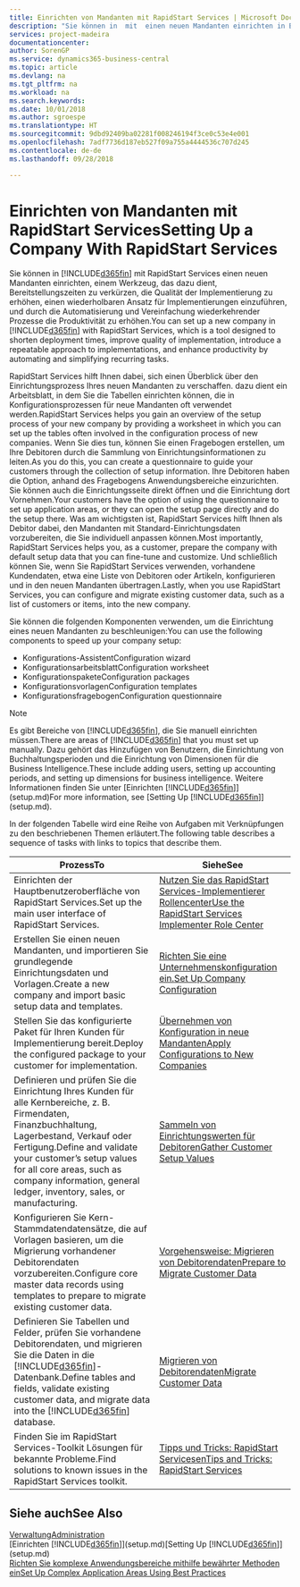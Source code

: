 ```yaml
---
title: Einrichten von Mandanten mit RapidStart Services | Microsoft Docs
description: "Sie können in  mit  einen neuen Mandanten einrichten in Business Central mit RapidStart Services, einem Werkzeug, das dazu dient, Bereitstellungszeiten zu verkürzen, die Qualität der Implementierung zu erhöhen, einen wiederholbaren Ansatz für Implementierungen einzuführen, und durch die Automatisierung und Vereinfachung wiederkehrender Prozesse die Produktivität zu erhöhen."
services: project-madeira
documentationcenter: 
author: SorenGP
ms.service: dynamics365-business-central
ms.topic: article
ms.devlang: na
ms.tgt_pltfrm: na
ms.workload: na
ms.search.keywords: 
ms.date: 10/01/2018
ms.author: sgroespe
ms.translationtype: HT
ms.sourcegitcommit: 9dbd92409ba02281f008246194f3ce0c53e4e001
ms.openlocfilehash: 7adf7736d187eb527f09a755a4444536c707d245
ms.contentlocale: de-de
ms.lasthandoff: 09/28/2018

---
```

# <a name="setting-up-a-company-with-rapidstart-services"></a><span data-ttu-id="8e370-103">Einrichten von Mandanten mit RapidStart Services</span><span class="sxs-lookup"><span data-stu-id="8e370-103">Setting Up a Company With RapidStart Services</span></span>
<span data-ttu-id="8e370-104">Sie können in [!INCLUDE[d365fin](includes/d365fin_md.md)] mit RapidStart Services einen neuen Mandanten einrichten, einem Werkzeug, das dazu dient, Bereitstellungszeiten zu verkürzen, die Qualität der Implementierung zu erhöhen, einen wiederholbaren Ansatz für Implementierungen einzuführen, und durch die Automatisierung und Vereinfachung wiederkehrender Prozesse die Produktivität zu erhöhen.</span><span class="sxs-lookup"><span data-stu-id="8e370-104">You can set up a new company in [!INCLUDE[d365fin](includes/d365fin_md.md)] with RapidStart Services, which is a tool designed to shorten deployment times, improve quality of implementation, introduce a repeatable approach to implementations, and enhance productivity by automating and simplifying recurring tasks.</span></span>  

<span data-ttu-id="8e370-105">RapidStart Services hilft Ihnen dabei, sich einen Überblick über den Einrichtungsprozess Ihres neuen Mandanten zu verschaffen. dazu dient ein Arbeitsblatt, in dem Sie die Tabellen einrichten können, die in Konfigurationsprozessen für neue Mandanten oft verwendet werden.</span><span class="sxs-lookup"><span data-stu-id="8e370-105">RapidStart Services helps you gain an overview of the setup process of your new company by providing a worksheet in which you can set up the tables often involved in the configuration process of new companies.</span></span> <span data-ttu-id="8e370-106">Wenn Sie dies tun, können Sie einen Fragebogen erstellen, um Ihre Debitoren durch die Sammlung von Einrichtungsinformationen zu leiten.</span><span class="sxs-lookup"><span data-stu-id="8e370-106">As you do this, you can create a questionnaire to guide your customers through the collection of setup information.</span></span> <span data-ttu-id="8e370-107">Ihre Debitoren haben die Option, anhand des Fragebogens Anwendungsbereiche einzurichten. Sie können auch die Einrichtungsseite direkt öffnen und die Einrichtung dort Vornehmen.</span><span class="sxs-lookup"><span data-stu-id="8e370-107">Your customers have the option of using the questionnaire to set up application areas, or they can open the setup page directly and do the setup there.</span></span> <span data-ttu-id="8e370-108">Was am wichtigsten ist, RapidStart Services hilft Ihnen als Debitor dabei, den Mandanten mit Standard-Einrichtungsdaten vorzubereiten, die Sie individuell anpassen können.</span><span class="sxs-lookup"><span data-stu-id="8e370-108">Most importantly, RapidStart Services helps you, as a customer, prepare the company with default setup data that you can fine-tune and customize.</span></span> <span data-ttu-id="8e370-109">Und schließlich können Sie, wenn Sie RapidStart Services verwenden, vorhandene Kundendaten, etwa eine Liste von Debitoren oder Artikeln, konfigurieren und in den neuen Mandanten übertragen.</span><span class="sxs-lookup"><span data-stu-id="8e370-109">Lastly, when you use RapidStart Services, you can configure and migrate existing customer data, such as a list of customers or items, into the new company.</span></span>

<span data-ttu-id="8e370-110">Sie können die folgenden Komponenten verwenden, um die Einrichtung eines neuen Mandanten zu beschleunigen:</span><span class="sxs-lookup"><span data-stu-id="8e370-110">You can use the following components to speed up your company setup:</span></span>  

-   <span data-ttu-id="8e370-111">Konfigurations-Assistent</span><span class="sxs-lookup"><span data-stu-id="8e370-111">Configuration wizard</span></span>  
-   <span data-ttu-id="8e370-112">Konfigurationsarbeitsblatt</span><span class="sxs-lookup"><span data-stu-id="8e370-112">Configuration worksheet</span></span>  
-   <span data-ttu-id="8e370-113">Konfigurationspakete</span><span class="sxs-lookup"><span data-stu-id="8e370-113">Configuration packages</span></span>  
-   <span data-ttu-id="8e370-114">Konfigurationsvorlagen</span><span class="sxs-lookup"><span data-stu-id="8e370-114">Configuration templates</span></span>  
-   <span data-ttu-id="8e370-115">Konfigurationsfragebogen</span><span class="sxs-lookup"><span data-stu-id="8e370-115">Configuration questionnaire</span></span>  

> [!Note]  
>  <span data-ttu-id="8e370-116">Es gibt Bereiche von [!INCLUDE[d365fin](includes/d365fin_md.md)], die Sie manuell einrichten müssen.</span><span class="sxs-lookup"><span data-stu-id="8e370-116">There are areas of [!INCLUDE[d365fin](includes/d365fin_md.md)] that you must set up manually.</span></span> <span data-ttu-id="8e370-117">Dazu gehört das Hinzufügen von Benutzern, die Einrichtung von Buchhaltungsperioden und die Einrichtung von Dimensionen für die Business Intelligence.</span><span class="sxs-lookup"><span data-stu-id="8e370-117">These include adding users, setting up accounting periods, and setting up dimensions for business intelligence.</span></span> <span data-ttu-id="8e370-118">Weitere Informationen finden Sie unter [Einrichten [!INCLUDE[d365fin](includes/d365fin_md.md)]](setup.md)</span><span class="sxs-lookup"><span data-stu-id="8e370-118">For more information, see [Setting Up [!INCLUDE[d365fin](includes/d365fin_md.md)]](setup.md).</span></span>

 <span data-ttu-id="8e370-119">In der folgenden Tabelle wird eine Reihe von Aufgaben mit Verknüpfungen zu den beschriebenen Themen erläutert.</span><span class="sxs-lookup"><span data-stu-id="8e370-119">The following table describes a sequence of tasks with links to topics that describe them.</span></span>

|<span data-ttu-id="8e370-120">**Prozess**</span><span class="sxs-lookup"><span data-stu-id="8e370-120">**To**</span></span>|<span data-ttu-id="8e370-121">**Siehe**</span><span class="sxs-lookup"><span data-stu-id="8e370-121">**See**</span></span>|  
|------------|-------------|  
|<span data-ttu-id="8e370-122">Einrichten der Hauptbenutzeroberfläche von RapidStart Services.</span><span class="sxs-lookup"><span data-stu-id="8e370-122">Set up the main user interface of RapidStart Services.</span></span>|[<span data-ttu-id="8e370-123">Nutzen Sie das RapidStart Services-Implementierer Rollencenter</span><span class="sxs-lookup"><span data-stu-id="8e370-123">Use the RapidStart Services Implementer Role Center</span></span>](admin-how-to-use-the-rapidstart-services-role-center-to-track-progress.md)|  
|<span data-ttu-id="8e370-124">Erstellen Sie einen neuen Mandanten, und importieren Sie grundlegende Einrichtungsdaten und Vorlagen.</span><span class="sxs-lookup"><span data-stu-id="8e370-124">Create a new company and import basic setup data and templates.</span></span>|[<span data-ttu-id="8e370-125">Richten Sie eine Unternehmenskonfiguration ein.</span><span class="sxs-lookup"><span data-stu-id="8e370-125">Set Up Company Configuration</span></span>](admin-set-up-company-configuration.md)|  
|<span data-ttu-id="8e370-126">Stellen Sie das konfigurierte Paket für Ihren Kunden für Implementierung bereit.</span><span class="sxs-lookup"><span data-stu-id="8e370-126">Deploy the configured package to your customer for implementation.</span></span>|[<span data-ttu-id="8e370-127">Übernehmen von Konfiguration in neue Mandanten</span><span class="sxs-lookup"><span data-stu-id="8e370-127">Apply Configurations to New Companies</span></span>](admin-apply-configuration-to-new-companies.md)|
|<span data-ttu-id="8e370-128">Definieren und prüfen Sie die Einrichtung Ihres Kunden für alle Kernbereiche, z. B. Firmendaten, Finanzbuchhaltung, Lagerbestand, Verkauf oder Fertigung.</span><span class="sxs-lookup"><span data-stu-id="8e370-128">Define and validate your customer’s setup values for all core areas, such as company information, general ledger, inventory, sales, or manufacturing.</span></span>|[<span data-ttu-id="8e370-129">Sammeln von Einrichtungswerten für Debitoren</span><span class="sxs-lookup"><span data-stu-id="8e370-129">Gather Customer Setup Values</span></span>](admin-gather-customer-setup-values.md)|  
|<span data-ttu-id="8e370-130">Konfigurieren Sie Kern-Stammdatendatensätze, die auf Vorlagen basieren, um die Migrierung vorhandener Debitorendaten vorzubereiten.</span><span class="sxs-lookup"><span data-stu-id="8e370-130">Configure core master data records using templates to prepare to migrate existing customer data.</span></span>|[<span data-ttu-id="8e370-131">Vorgehensweise: Migrieren von Debitorendaten</span><span class="sxs-lookup"><span data-stu-id="8e370-131">Prepare to Migrate Customer Data</span></span>](admin-use-templates-to-prepare-customer-data-for-migration.md)|  
|<span data-ttu-id="8e370-132">Definieren Sie Tabellen und Felder, prüfen Sie vorhandene Debitorendaten, und migrieren Sie die Daten in die [!INCLUDE[d365fin](includes/d365fin_md.md)]-Datenbank.</span><span class="sxs-lookup"><span data-stu-id="8e370-132">Define tables and fields, validate existing customer data, and migrate data into the [!INCLUDE[d365fin](includes/d365fin_md.md)] database.</span></span>|[<span data-ttu-id="8e370-133">Migrieren von Debitorendaten</span><span class="sxs-lookup"><span data-stu-id="8e370-133">Migrate Customer Data</span></span>](admin-migrate-customer-data.md)|  
|<span data-ttu-id="8e370-134">Finden Sie im RapidStart Services-Toolkit Lösungen für bekannte Probleme.</span><span class="sxs-lookup"><span data-stu-id="8e370-134">Find solutions to known issues in the RapidStart Services toolkit.</span></span>|[<span data-ttu-id="8e370-135">Tipps und Tricks: RapidStart Servicesen</span><span class="sxs-lookup"><span data-stu-id="8e370-135">Tips and Tricks: RapidStart Services</span></span>](admin-tips-and-tricks-rapidstart-services.md)|  

## <a name="see-also"></a><span data-ttu-id="8e370-136">Siehe auch</span><span class="sxs-lookup"><span data-stu-id="8e370-136">See Also</span></span>  
[<span data-ttu-id="8e370-137">Verwaltung</span><span class="sxs-lookup"><span data-stu-id="8e370-137">Administration</span></span>](admin-setup-and-administration.md)  
<span data-ttu-id="8e370-138">[Einrichten [!INCLUDE[d365fin](includes/d365fin_md.md)]](setup.md)</span><span class="sxs-lookup"><span data-stu-id="8e370-138">[Setting Up [!INCLUDE[d365fin](includes/d365fin_md.md)]](setup.md)</span></span>  
[<span data-ttu-id="8e370-139">Richten Sie komplexe Anwendungsbereiche mithilfe bewährter Methoden ein</span><span class="sxs-lookup"><span data-stu-id="8e370-139">Set Up Complex Application Areas Using Best Practices</span></span>](set-up-complex-application-areas-using-best-practices.md)   

